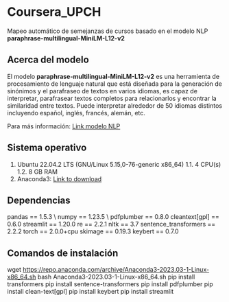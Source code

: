 # Coursera_UPCH
Mapeo automático de semejanzas de cursos basado en el modelo NLP **paraphrase-multilingual-MiniLM-L12-v2**

## Acerca del modelo

El modelo __paraphrase-multilingual-MiniLM-L12-v2__ es una herramienta de procesamiento de lenguaje natural que está diseñada para la generación de sinónimos y el parafraseo de textos en varios idiomas, es capaz de interpretar, parafrasear textos completos para relacionarlos y encontrar la similaridad entre textos. Puede interpretar alrededor de 50 idiomas distintos incluyendo español, inglés, francés, alemán, etc.

Para más información: [Link modelo NLP](https://huggingface.co/sentence-transformers/paraphrase-multilingual-MiniLM-L12-v2)

## Sistema operativo

1. Ubuntu 22.04.2 LTS (GNU/Linux 5.15,0-76-generic x86_64)
   1.1. 4 CPU(s)
   1.2. 8 GB RAM
2. Anaconda3: [Link to download](https://www.anaconda.com/download)

## Dependencias

pandas == 1.5.3 \\
numpy == 1.23.5 \\
pdfplumber == 0.8.0
cleantext[gpl] == 0.6.0
streamlit == 1.20.0
re == 2.2.1
nltk == 3.7
sentence_transformers == 2.2.2
torch == 2.0.0+cpu
skimage == 0.19.3
keybert == 0.7.0

## Comandos de instalación

wget https://repo.anaconda.com/archive/Anaconda3-2023.03-1-Linux-x86_64.sh
bash Anaconda3-2023.03-1-Linux-x86_64.sh
pip install transformers
pip install sentence-transformers
pip install pdfplumber
pip install clean-text[gpl]
pip install keybert
pip install streamlit

